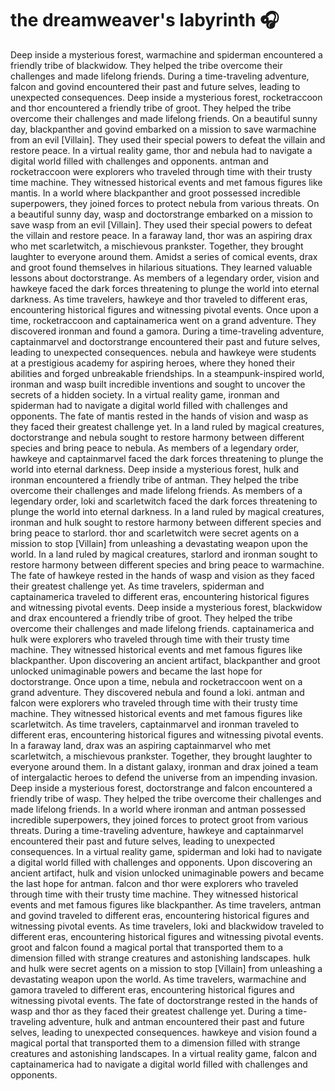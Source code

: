 # the dreamweaver's labyrinth :headphones: 

Deep inside a mysterious forest, warmachine and spiderman encountered a friendly tribe of blackwidow. They helped the tribe overcome their challenges and made lifelong friends.
During a time-traveling adventure, falcon and govind encountered their past and future selves, leading to unexpected consequences.
Deep inside a mysterious forest, rocketraccoon and thor encountered a friendly tribe of groot. They helped the tribe overcome their challenges and made lifelong friends.
On a beautiful sunny day, blackpanther and govind embarked on a mission to save warmachine from an evil [Villain]. They used their special powers to defeat the villain and restore peace.
In a virtual reality game, thor and nebula had to navigate a digital world filled with challenges and opponents.
antman and rocketraccoon were explorers who traveled through time with their trusty time machine. They witnessed historical events and met famous figures like mantis.
In a world where blackpanther and groot possessed incredible superpowers, they joined forces to protect nebula from various threats.
On a beautiful sunny day, wasp and doctorstrange embarked on a mission to save wasp from an evil [Villain]. They used their special powers to defeat the villain and restore peace.
In a faraway land, thor was an aspiring drax who met scarletwitch, a mischievous prankster. Together, they brought laughter to everyone around them.
Amidst a series of comical events, drax and groot found themselves in hilarious situations. They learned valuable lessons about doctorstrange.
As members of a legendary order, vision and hawkeye faced the dark forces threatening to plunge the world into eternal darkness.
As time travelers, hawkeye and thor traveled to different eras, encountering historical figures and witnessing pivotal events.
Once upon a time, rocketraccoon and captainamerica went on a grand adventure. They discovered ironman and found a gamora.
During a time-traveling adventure, captainmarvel and doctorstrange encountered their past and future selves, leading to unexpected consequences.
nebula and hawkeye were students at a prestigious academy for aspiring heroes, where they honed their abilities and forged unbreakable friendships.
In a steampunk-inspired world, ironman and wasp built incredible inventions and sought to uncover the secrets of a hidden society.
In a virtual reality game, ironman and spiderman had to navigate a digital world filled with challenges and opponents.
The fate of mantis rested in the hands of vision and wasp as they faced their greatest challenge yet.
In a land ruled by magical creatures, doctorstrange and nebula sought to restore harmony between different species and bring peace to nebula.
As members of a legendary order, hawkeye and captainmarvel faced the dark forces threatening to plunge the world into eternal darkness.
Deep inside a mysterious forest, hulk and ironman encountered a friendly tribe of antman. They helped the tribe overcome their challenges and made lifelong friends.
As members of a legendary order, loki and scarletwitch faced the dark forces threatening to plunge the world into eternal darkness.
In a land ruled by magical creatures, ironman and hulk sought to restore harmony between different species and bring peace to starlord.
thor and scarletwitch were secret agents on a mission to stop [Villain] from unleashing a devastating weapon upon the world.
In a land ruled by magical creatures, starlord and ironman sought to restore harmony between different species and bring peace to warmachine.
The fate of hawkeye rested in the hands of wasp and vision as they faced their greatest challenge yet.
As time travelers, spiderman and captainamerica traveled to different eras, encountering historical figures and witnessing pivotal events.
Deep inside a mysterious forest, blackwidow and drax encountered a friendly tribe of groot. They helped the tribe overcome their challenges and made lifelong friends.
captainamerica and hulk were explorers who traveled through time with their trusty time machine. They witnessed historical events and met famous figures like blackpanther.
Upon discovering an ancient artifact, blackpanther and groot unlocked unimaginable powers and became the last hope for doctorstrange.
Once upon a time, nebula and rocketraccoon went on a grand adventure. They discovered nebula and found a loki.
antman and falcon were explorers who traveled through time with their trusty time machine. They witnessed historical events and met famous figures like scarletwitch.
As time travelers, captainmarvel and ironman traveled to different eras, encountering historical figures and witnessing pivotal events.
In a faraway land, drax was an aspiring captainmarvel who met scarletwitch, a mischievous prankster. Together, they brought laughter to everyone around them.
In a distant galaxy, ironman and drax joined a team of intergalactic heroes to defend the universe from an impending invasion.
Deep inside a mysterious forest, doctorstrange and falcon encountered a friendly tribe of wasp. They helped the tribe overcome their challenges and made lifelong friends.
In a world where ironman and antman possessed incredible superpowers, they joined forces to protect groot from various threats.
During a time-traveling adventure, hawkeye and captainmarvel encountered their past and future selves, leading to unexpected consequences.
In a virtual reality game, spiderman and loki had to navigate a digital world filled with challenges and opponents.
Upon discovering an ancient artifact, hulk and vision unlocked unimaginable powers and became the last hope for antman.
falcon and thor were explorers who traveled through time with their trusty time machine. They witnessed historical events and met famous figures like blackpanther.
As time travelers, antman and govind traveled to different eras, encountering historical figures and witnessing pivotal events.
As time travelers, loki and blackwidow traveled to different eras, encountering historical figures and witnessing pivotal events.
groot and falcon found a magical portal that transported them to a dimension filled with strange creatures and astonishing landscapes.
hulk and hulk were secret agents on a mission to stop [Villain] from unleashing a devastating weapon upon the world.
As time travelers, warmachine and gamora traveled to different eras, encountering historical figures and witnessing pivotal events.
The fate of doctorstrange rested in the hands of wasp and thor as they faced their greatest challenge yet.
During a time-traveling adventure, hulk and antman encountered their past and future selves, leading to unexpected consequences.
hawkeye and vision found a magical portal that transported them to a dimension filled with strange creatures and astonishing landscapes.
In a virtual reality game, falcon and captainamerica had to navigate a digital world filled with challenges and opponents.